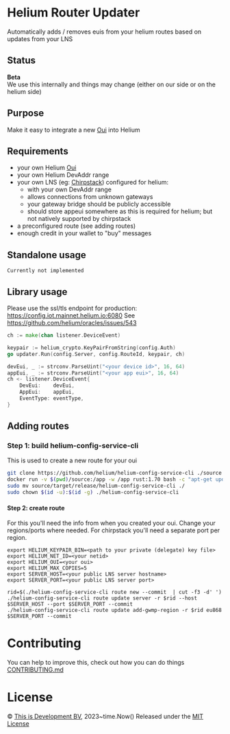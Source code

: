 # Helium Router Updater

Automatically adds / removes euis from your helium routes based on updates from your LNS

## Status

**Beta**  
We use this internally and things may change (either on our side or on the helium side)  

## Purpose

Make it easy to integrate a new [Oui](https://docs.helium.com/use-the-network/run-a-network-server/buy-an-oui/) into Helium

## Requirements

- your own Helium [Oui](https://docs.helium.com/use-the-network/run-a-network-server/buy-an-oui/) 
- your own Helium DevAddr range
- your own LNS (eg: [Chirpstack](https://www.chirpstack.io/)) configured for helium:
  - with your own DevAddr range
  - allows connections from unknown gateways
  - your gateway bridge should be publicly accessible 
  - should store appeui somewhere as this is required for helium; but not natively supported by chirpstack
- a preconfigured route (see adding routes)
- enough credit in your wallet to "buy" messages

## Standalone usage

```
Currently not implemented
```

## Library usage

Please use the ssl/tls endpoint for production: https://config.iot.mainnet.helium.io:6080
See https://github.com/helium/oracles/issues/543

```go
ch := make(chan listener.DeviceEvent)

keypair := helium_crypto.KeyPairFromString(config.Auth)
go updater.Run(config.Server, config.RouteId, keypair, ch)

devEui, _ := strconv.ParseUint("<your device id>", 16, 64)
appEui, _ := strconv.ParseUint("<your app eui>", 16, 64)
ch <- listener.DeviceEvent{
    DevEui:    devEui,
    AppEui:    appEui,
    EventType: eventType,
}

```

## Adding routes

### Step 1: build helium-config-service-cli

This is used to create a new route for your oui

```bash
git clone https://github.com/helium/helium-config-service-cli ./source
docker run -v $(pwd)/source:/app -w /app rust:1.70 bash -c "apt-get update && apt-get install -y protobuf-compiler && cargo install --path ."
sudo mv source/target/release/helium-config-service-cli ./
sudo chown $(id -u):$(id -g) ./helium-config-service-cli
```

#### Step 2: create route

For this you'll need the info from when you created your oui.
Change your regions/ports where needed. For chirpstack you'll need a separate port per region.

```base
export HELIUM_KEYPAIR_BIN=<path to your private (delegate) key file>
export HELIUM_NET_ID=<your netid>
export HELIUM_OUI=<your oui>
export HELIUM_MAX_COPIES=5
export SERVER_HOST=<your public LNS server hostname>
export SERVER_PORT=<your public LNS server port>

rid=$(./helium-config-service-cli route new --commit  | cut -f3 -d' ')
./helium-config-service-cli route update server -r $rid --host $SERVER_HOST --port $SERVER_PORT --commit
./helium-config-service-cli route update add-gwmp-region -r $rid eu868 $SERVER_PORT --commit
```

# Contributing
You can help to improve this, check out how you can do things [CONTRIBUTING.md](CONTRIBUTING.md)

# License
© [This is Development BV](https://www.thisisdevelopment.nl), 2023~time.Now()
Released under the [MIT License](./LICENSE)

